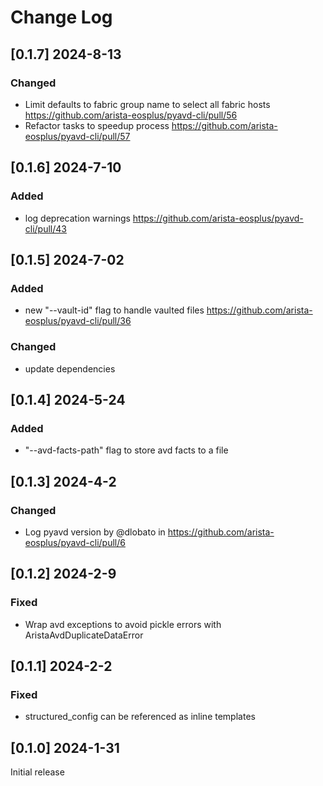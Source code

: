 # Change Log

## [0.1.7] 2024-8-13

### Changed

 - Limit defaults to fabric group name to select all fabric hosts https://github.com/arista-eosplus/pyavd-cli/pull/56
 - Refactor tasks to speedup process https://github.com/arista-eosplus/pyavd-cli/pull/57

## [0.1.6] 2024-7-10

### Added

 - log deprecation warnings https://github.com/arista-eosplus/pyavd-cli/pull/43

## [0.1.5] 2024-7-02

### Added

 - new "--vault-id" flag to handle vaulted files https://github.com/arista-eosplus/pyavd-cli/pull/36

### Changed

 - update dependencies

## [0.1.4] 2024-5-24

### Added

 - "--avd-facts-path" flag to store avd facts to a file

## [0.1.3] 2024-4-2

### Changed

- Log pyavd version by @dlobato in https://github.com/arista-eosplus/pyavd-cli/pull/6

## [0.1.2] 2024-2-9

### Fixed

- Wrap avd exceptions to avoid pickle errors with AristaAvdDuplicateDataError

## [0.1.1] 2024-2-2

### Fixed

- structured_config can be referenced as inline templates


## [0.1.0] 2024-1-31

Initial release
